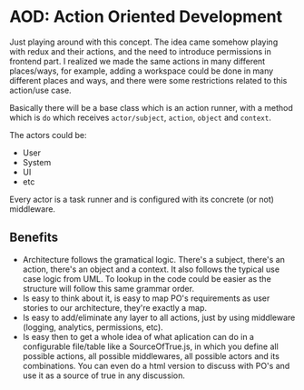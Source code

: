 # AOD: Action Oriented Development

Just playing around with this concept. The idea came somehow playing with redux and their actions, and the need to introduce permissions in frontend part. I realized we made the same actions in many different places/ways, for example, adding a workspace could be done in many different places and ways, and there were some restrictions related to this action/use case.

Basically there will be a base class which is an action runner, with a method which is `do` which receives `actor/subject`, `action`, `object` and `context`. 

The actors could be:

- User
- System
- UI
- etc

Every actor is a task runner and is configured with its concrete (or not) middleware.

## Benefits

- Architecture follows the gramatical logic. There's a subject, there's an action, there's an object and a context. It also follows the typical use case logic from UML. To lookup in the code could be easier as the structure will follow this same grammar order.
- Is easy to think about it, is easy to map PO's requirements as user stories to our architecture, they're exactly a map.
- Is easy to add/eliminate any layer to all actions, just by using middleware (logging, analytics, permissions, etc).
- Is easy then to get a whole idea of what aplication can do in a configurable file/table like a SourceOfTrue.js, in which you define all possible actions, all possible middlewares, all possible actors and its combinations. You can even do a html version to discuss with PO's and use it as a source of true in any discussion.